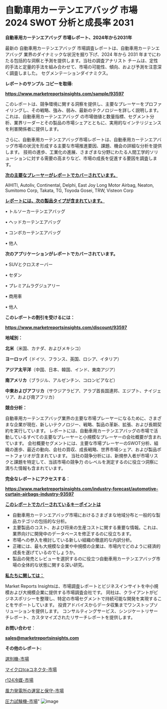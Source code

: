 # 自動車用カーテンエアバッグ 市場 2024 SWOT 分析と成長率 2031

<strong>自動車用カーテンエアバッグ 市場レポート、2024年から2031年</strong>

最新の 自動車用カーテンエアバッグ 市場調査レポートは、自動車用カーテンエアバッグ 業界のダイナミックな状況を掘り下げ、2024 年から 2031 年までにわたる包括的な洞察と予測を提供します。当社の調査アナリスト チームは、定性的手法と定量的手法を組み合わせて、市場の可能性、傾向、および予測を注意深く調査しました。 セグメンテーションダイナミクス。



<strong>レポートのサンプル コピーを取得:</strong> <a href=https://www.marketreportsinsights.com/sample/93597>

<strong><u>https://www.marketreportsinsights.com/sample/93597</u></strong></a>

このレポートは、競争環境に関する洞察を提供し、主要なプレーヤーをプロファイリングし、その戦略、強み、弱み、最新のテクノロジーを詳しく説明します。 これは、自動車用カーテンエアバッグ の市場価値と数量指標、セグメント分析、業界リーダーとその製品の市場シェアとともに、実用的なインテリジェンスを利害関係者に提供します。

さらに、自動車用カーテンエアバッグ市場レポートは、自動車用カーテンエアバッグ市場の状況を形成する主要な市場推進要因、課題、機会の詳細な分析を提供します。 技術の進歩、工業化の進展、さまざまな分野にわたる人間工学的ソリューションに対する需要の高まりなど、市場の成長を促進する要因を調査します。



<strong><u>次の主要なプレーヤーがレポートでカバーされています。</u></strong>

AIHITI, Autoliv, Continental, Delphi, East Joy Long Motor Airbag, Neaton, Sumitomo Corp, Takata, TG, Toyoda Gosei, TRW, Visteon Corp



<strong><u><b>レポートには、次の製品タイプが含まれています。</b></u></strong>

• トルソーカーテンエアバッグ

• ヘッドカーテンエアバッグ

• コンボカーテンエアバッグ

• 他人



<strong><b>次のアプリケーションがレポートでカバーされています。</b></strong>

• SUVとクロスオーバー

• セダン

• プレミアムラグジュアリー

• 商用車

• 他人



<strong><b>このレポートの割引を受けるには：</b></strong><a href=https://www.marketreportsinsights.com/discount/93597>

<strong><u>https://www.marketreportsinsights.com/discount/93597</u></strong></a>



<strong>地域別：</strong>



<strong>北米</strong>（米国、カナダ、およびメキシコ）



<strong>ヨーロッパ</strong>（ドイツ、フランス、英国、ロシア、イタリア）



<strong>アジア太平洋</strong>（中国、日本、韓国、インド、東南アジア）



<strong>南アメリカ</strong>（ブラジル、アルゼンチン、コロンビアなど）



<strong>中東およびアフリカ</strong>（サウジアラビア、アラブ首長国連邦、エジプト、ナイジェリア、および南アフリカ）



<strong>競合分析：</strong>

自動車用カーテンエアバッグ業界の主要な市場プレーヤーになるために、さまざまな企業が現在、新しいテクノロジー、戦略、製品の革新、拡張、および長期契約を実行しています。 レポートには、自動車用カーテンエアバッグの市場で活動しているすべての主要なプレーヤーと小規模なプレーヤーの会社概要が含まれています。 会社概要セグメントには、主要な市場プレーヤーのSWOT分析、組織の進歩、最近の動向、会社の買収、成長戦略、世界市場シェア、および製品ポートフォリオが含まれています。 当社の競争分析には、新規参入者が市場リスクと課題を特定して、当該市場の競争力 のレベルを測定するのに役立つ洞察に満ちた情報も含まれています。



<strong>完全なレポートにアクセスする</strong>：

<a href=https://www.marketreportsinsights.com/industry-forecast/automotive-curtain-airbags-industry-93597>

<strong><u>https://www.marketreportsinsights.com/industry-forecast/automotive-curtain-airbags-industry-93597</u></strong></a>



<strong><u><b>このレポートでカバーされているキーポイントは</b></u></strong>
<ul>
  <li>自動車用カーテンエアバッグ市場におけるさまざまな地域分布と一般的な製品カテゴリの包括的な分析。</li>
  <li>主要製品のコスト、および将来の生産コストに関する重要な情報。これは、業界向けに開発中のデータベースを修正するのに役立ちます。</li>
  <li>市場への参入を検討している新しい組織の徹底的な内訳分析。</li>
  <li>正確には、最も大規模な企業や中規模の企業は、市場内でどのように経済的成長を遂げているのでしょうか。</li>
  <li>製品の発売とレビューを選択するのに役立つ自動車用カーテンエアバッグ市場の全体的な状態に関する深い研究。</li>
</ul>


<strong><u><b>私たちに関しては：</b></u></strong>

Market Reports Insightsは、市場調査レポートとビジネスインサイトを中小規模および大規模企業に提供する市場調査会社です。 同社は、クライアントがビジネスポリシーを整理し、特定の市場セグメントで持続可能な開発を実現することをサポートしています。 投資アドバイスからデータ収集までワンストップソリューションを提供します。 コンサルティングサービス、シンジケートリサーチレポート、カスタマイズされたリサーチレポートを提供します。



<strong><b>お問い合わせ</b></strong>：

<a href=mailto:sales@marketreportsinsights.com>

<strong><u>sales@marketreportsinsights.com</u></strong></a>



<strong>その他のレポート:</strong>

<a href=https://www.linkedin.com/pulse/選別機-市場-2023-最新の-cagr-および成長分析-2030-pr-news-hub-igsef/>選別機-市場</a>

<a href=https://www.linkedin.com/pulse/マイクロtcaコネクタ-市場-2030-年までの需要に焦点を当てた-2023-zublf/>マイクロtcaコネクタ-市場</a>

<a href=https://www.linkedin.com/pulse/r124冷媒-市場-2023-年のダイナミクスとビジネストレンド-2030-pr-news-hub-gxcyf/>r124冷媒-市場</a>

<a href=https://www.linkedin.com/pulse/風力発電所の運営と保守-市場-2030-年までの需要に焦点を当てた-2023-3tnyf/>風力発電所の運営と保守-市場</a>

<a href=https://www.linkedin.com/pulse/圧力試験機-市場-2023-年のダイナミクスとビジネストレンド-2030-ulfaf/>圧力試験機-市場</a>"
![image](https://github.com/gayatriri2/Market-Trends/assets/166717496/fb6325e5-574e-44a2-8ab0-a58ebfc799f5)
